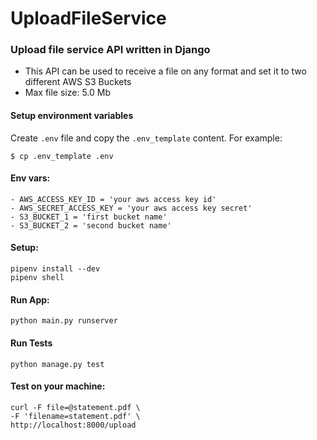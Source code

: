 # UploadFileService

### Upload file service API written in Django

- This API can be used to receive a file on any format and set it to two different AWS S3 Buckets
- Max file size: 5.0 Mb

#### Setup environment variables

Create `.env` file and copy the `.env_template` content. For example:

```
$ cp .env_template .env
```

#### Env vars:

```
- AWS_ACCESS_KEY_ID = 'your aws access key id'
- AWS_SECRET_ACCESS_KEY = 'your aws access key secret'
- S3_BUCKET_1 = 'first bucket name'
- S3_BUCKET_2 = 'second bucket name'
```

#### Setup:

```
pipenv install --dev
pipenv shell
```

#### Run App:
```
python main.py runserver
```

#### Run Tests
```
python manage.py test
```

#### Test on your machine:

```
curl -F file=@statement.pdf \
-F 'filename=statement.pdf' \
http://localhost:8000/upload
```